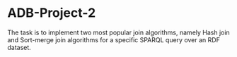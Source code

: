 # ADB-Project-2

The task is to implement two most popular join algorithms, namely Hash join and Sort-merge join
algorithms for a specific SPARQL query over an RDF dataset.

